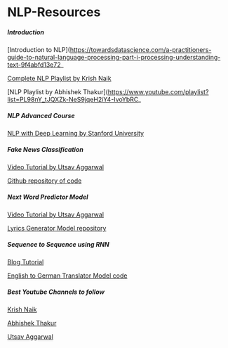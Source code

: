 # NLP-Resources

##### Introduction

[Introduction to NLP](https://towardsdatascience.com/a-practitioners-guide-to-natural-language-processing-part-i-processing-understanding-text-9f4abfd13e72_

[Complete NLP Playlist by Krish Naik](https://www.youtube.com/playlist?list=PLZoTAELRMXVMdJ5sqbCK2LiM0HhQVWNzm)

[NLP Playlist by Abhishek Thakur](https://www.youtube.com/playlist?list=PL98nY_tJQXZk-NeS9jqeH2iY4-IvoYbRC_

##### NLP Advanced Course

[NLP with Deep Learning by Stanford University](https://www.youtube.com/playlist?list=PLoROMvodv4rOhcuXMZkNm7j3fVwBBY42z)

##### Fake News Classification

[Video Tutorial by Utsav Aggarwal](https://youtu.be/xyq-zYr1cnI)

[Github repository of code](https://github.com/ishantjuyal/Fake-News)

##### Next Word Predictor Model

[Video Tutorial by Utsav Aggarwal](https://youtu.be/Pe56OZ4aPds)

[Lyrics Generator Model repository](https://github.com/ishantjuyal/Word-Prediction)

##### Sequence to Sequence using RNN

[Blog Tutorial](https://www.analyticsvidhya.com/blog/2019/01/neural-machine-translation-keras/)

[English to German Translator Model code](https://github.com/ishantjuyal/Translator)


##### Best Youtube Channels to follow

[Krish Naik](https://www.youtube.com/user/krishnaik06)

[Abhishek Thakur](https://www.youtube.com/user/abhisheksvnit)

[Utsav Aggarwal](https://www.youtube.com/channel/UCSz5IBDVS2zlPcZofdZfELg)
